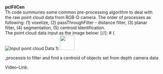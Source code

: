 **pclFilCen**\
Th code summuries some common pre-processing algorithm to deal with the raw point cloud data from RGB-D camera. The order of processes as following: (1) voxelize, (2) passThroughFilter - distance filter, (3) planar filter, (4) segmentation, (5) centroid Identification.\
The point cloud data input as the image below:
[//]: # (![Input point cloud Data 1](https://github.com/buivn/images/blob/master/pcdInput.png))
<img src="https://github.com/buivn/images/blob/master/pcdInput.png" width="48">

,processis to filter and find a centroid of objects set from depth camera data

Video-Link:
